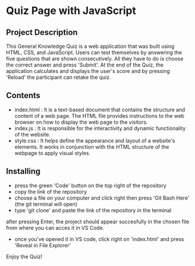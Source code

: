 # Quiz Page with JavaScript

## Project Description

This General Knowledge Quiz is a web application that was built using HTML, CSS, and  JavaScript. Users can test themselves by answering the five questions that are shown consecutively. All they have to do is choose the correct answer and press 'Submit'. At the end of the Quiz, the application calculates and displays the user's score and by pressing 'Reload' the participant can retake the quiz.

## Contents
- index.html :  It is a text-based document that contains the structure and content of a web page. The HTML file provides instructions to the web browser on how to  display the web page to the visitors.
- index.js : It is responsible for the interactivity and dynamic functionality of the website.
- style.css : It helps define the appearance and layout of a website's elements. It works in conjunction with the HTML structure of the webpage to apply visual styles.

## Installing

- press the green 'Code' button on the top right of the repository
- copy the link of the repository
- choose a file on your computer and click right then press 'Git Bash Here' (the git terminal will open)
- type 'git clone' and paste the link of the repository in the terminal 

after pressing Enter, the project should appear succesfully in the chosen file from where you can acces it in VS Code.
- once you've opened it in VS code, click right on 'index.html' and press 'Reveal in File Explorer'

Enjoy the Quiz!
